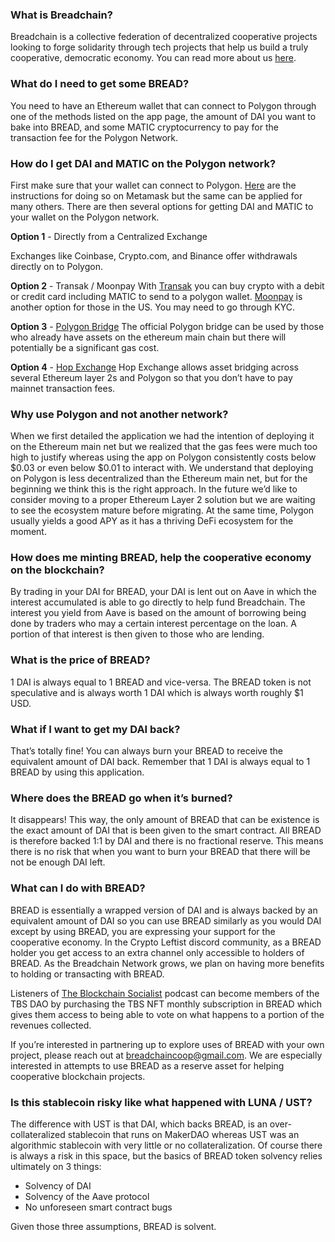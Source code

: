 ### What is Breadchain?

Breadchain is a collective federation of decentralized cooperative projects looking to forge solidarity through tech projects that help us build a truly cooperative, democratic economy. You can read more about us [here](https://breadchain.mirror.xyz/).

### What do I need to get some BREAD?

You need to have an Ethereum wallet that can connect to Polygon through one of the methods listed on the app page, the amount of DAI you want to bake into BREAD, and some MATIC cryptocurrency to pay for the transaction fee for the Polygon Network.

### How do I get DAI and MATIC on the Polygon network?

First make sure that your wallet can connect to Polygon. [Here](https://docs.polygon.technology/docs/develop/metamask/config-polygon-on-metamask/) are the instructions for doing so on Metamask but the same can be applied for many others. There are then several options for getting DAI and MATIC to your wallet on the Polygon network.

**Option 1** - Directly from a Centralized Exchange

Exchanges like Coinbase, Crypto.com, and Binance offer withdrawals directly on to Polygon.

**Option 2** - Transak / Moonpay
With [Transak](https://transak.com/) you can buy crypto with a debit or credit card including MATIC to send to a polygon wallet. [Moonpay](https://www.moonpay.com/buy/matic) is another option for those in the US. You may need to go through KYC.

**Option 3** - [Polygon Bridge](https://wallet.polygon.technology/polygon/bridge/deposit)
The official Polygon bridge can be used by those who already have assets on the ethereum main chain but there will potentially be a significant gas cost.

**Option 4** - [Hop Exchange](https://hop.exchange/)
Hop Exchange allows asset bridging across several Ethereum layer 2s and Polygon so that you don’t have to pay mainnet transaction fees.

### Why use Polygon and not another network?

When we first detailed the application we had the intention of deploying it on the Ethereum main net but we realized that the gas fees were much too high to justify whereas using the app on Polygon consistently costs below $0.03 or even below $0.01 to interact with. We understand that deploying on Polygon is less decentralized than the Ethereum main net, but for the beginning we think this is the right approach. In the future we’d like to consider moving to a proper Ethereum Layer 2 solution but we are waiting to see the ecosystem mature before migrating. At the same time, Polygon usually yields a good APY as it has a thriving DeFi ecosystem for the moment.

### How does me minting BREAD, help the cooperative economy on the blockchain?

By trading in your DAI for BREAD, your DAI is lent out on Aave in which the interest accumulated is able to go directly to help fund Breadchain. The interest you yield from Aave is based on the amount of borrowing being done by traders who may a certain interest percentage on the loan. A portion of that interest is then given to those who are lending.

### What is the price of BREAD?

1 DAI is always equal to 1 BREAD and vice-versa. The BREAD token is not speculative and is always worth 1 DAI which is always worth roughly $1 USD.

### What if I want to get my DAI back?

That’s totally fine! You can always burn your BREAD to receive the equivalent amount of DAI back. Remember that 1 DAI is always equal to 1 BREAD by using this application.

### Where does the BREAD go when it’s burned?

It disappears! This way, the only amount of BREAD that can be existence is the exact amount of DAI that is been given to the smart contract. All BREAD is therefore backed 1:1 by DAI and there is no fractional reserve. This means there is no risk that when you want to burn your BREAD that there will be not be enough DAI left.

### What can I do with BREAD?

BREAD is essentially a wrapped version of DAI and is always backed by an equivalent amount of DAI so you can use BREAD similarly as you would DAI except by using BREAD, you are expressing your support for the cooperative economy. In the Crypto Leftist discord community, as a BREAD holder you get access to an extra channel only accessible to holders of BREAD. As the Breadchain Network grows, we plan on having more benefits to holding or transacting with BREAD. 

Listeners of [The Blockchain Socialist](https://theblockchainsocialist.com/) podcast can become members of the TBS DAO by purchasing the TBS NFT monthly subscription in BREAD which gives them access to being able to vote on what happens to a portion of the revenues collected.

If you’re interested in partnering up to explore uses of BREAD with your own project, please reach out at breadchaincoop@gmail.com. We are especially interested in attempts to use BREAD as a reserve asset for helping cooperative blockchain projects.

### Is this stablecoin risky like what happened with LUNA / UST?

The difference with UST is that DAI, which backs BREAD, is an over-collateralized stablecoin that runs on MakerDAO whereas UST was an algorithmic stablecoin with very little or no collateralization. Of course there is always a risk in this space, but the basics of BREAD token solvency relies ultimately on 3 things:

- Solvency of DAI
- Solvency of the Aave protocol
- No unforeseen smart contract bugs

Given those three assumptions, BREAD is solvent.
